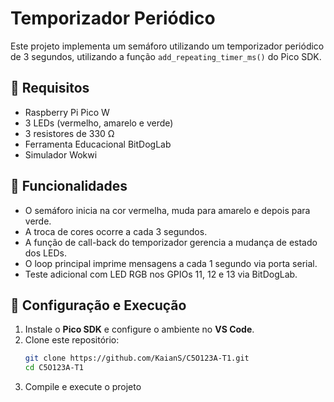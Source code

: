 # Temporizador Periódico

Este projeto implementa um semáforo utilizando um temporizador periódico de 3 segundos, utilizando a função `add_repeating_timer_ms()` do Pico SDK.

## 🚀 Requisitos

- Raspberry Pi Pico W
- 3 LEDs (vermelho, amarelo e verde)
- 3 resistores de 330 Ω
- Ferramenta Educacional BitDogLab
- Simulador Wokwi

## 📌 Funcionalidades

- O semáforo inicia na cor vermelha, muda para amarelo e depois para verde.
- A troca de cores ocorre a cada 3 segundos.
- A função de call-back do temporizador gerencia a mudança de estado dos LEDs.
- O loop principal imprime mensagens a cada 1 segundo via porta serial.
- Teste adicional com LED RGB nos GPIOs 11, 12 e 13 via BitDogLab.

## 🔧 Configuração e Execução

1. Instale o **Pico SDK** e configure o ambiente no **VS Code**.
2. Clone este repositório:
   ```sh
   git clone https://github.com/KaianS/C5O123A-T1.git
   cd C5O123A-T1
3. Compile e execute o projeto
